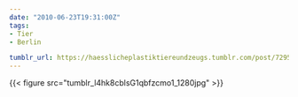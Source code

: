 ```yaml
---
date: "2010-06-23T19:31:00Z"
tags:
- Tier
- Berlin

tumblr_url: https://haesslicheplastiktiereundzeugs.tumblr.com/post/729554745
---
```

{{< figure src="tumblr_l4hk8cblsG1qbfzcmo1_1280jpg" >}} 
